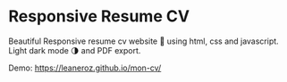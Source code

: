 # Responsive Resume CV

Beautiful Responsive resume cv website 📄 using html, css and javascript. Light dark mode 🌗 and PDF export.

Demo: https://leaneroz.github.io/mon-cv/
